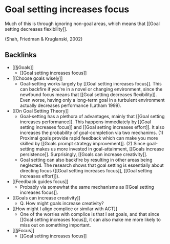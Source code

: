 # Goal setting increases focus
Much of this is through ignoring non-goal areas, which means that [[Goal setting decreases flexibility]].

(Shah, Friedman & Kruglanski, 2002)

## Backlinks
* [[§Goals]]
	* [[Goal setting increases focus]]
* [[Choose goals wisely]]
	* Goal-setting works largely by [[Goal setting increases focus]]. This can backfire if you're in a novel or changing environment, since the newfound focus means that [[Goal setting decreases flexibility]]. Even worse, having only a long-term goal in a turbulent environment actually decreases performance (Latham 1999).
* [[On Goal Setting Theory]]
	* Goal-setting has a plethora of advantages, mainly that [[Goal setting increases performance]]. This happens immediately by [[Goal setting increases focus]] and [[Goal setting increases effort]]. It also increases the probability of goal-completion via two mechanims. (1) Proximal goals provide rapid feedback which can make you more skilled by [[Goals prompt strategy improvement]]. (2) Since goal-setting makes us more invested in goal-attainment, [[Goals increase persistence]]. Surprisingly, [[Goals can increase creativity]].
	* Goal setting can also backfire by resulting in other areas being neglected. The research shows that goal setting is essentially about directing focus ([[Goal setting increases focus]], [[Goal setting increases effort]]).
* [[Feedback guides focus]]
	* Probably via somewhat the same mechanisms as [[Goal setting increases focus]].
* [[Goals can increase creativity]]
	* Q. How might goals increase creativity?
* [[How might I align complice or similar with ACT]]
	* One of the worries with complice is that I set goals, and that since [[Goal setting increases focus]], it can also make me more likely to miss out on something important.
* [[§Focus]]
	* [[Goal setting increases focus]]

<!-- #Life -->

<!-- {BearID:7AD2F042-0088-4914-98D3-7D4B707FB23D-20759-00001D8002E5740F} -->
